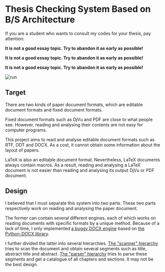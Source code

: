 # Thesis Checking System Based on B/S Architecture

If you are a student who wants to consult my codes for your thesis, pay attention:

**It is not a good essay topic. Try to abandon it as early as possible!**

**It is not a good essay topic. Try to abandon it as early as possible!**

**It is not a good essay topic. Try to abandon it as early as possible!**

![run](https://web.archive.org/web/20220907101131/https://n.sinaimg.cn/sinakd2020723s/347/w654h493/20200723/7fda-iwtqvyk5123134.jpg)

## Target

There are two kinds of paper document formats,
which are editable document formats and fixed document formats.

Fixed document formats such as DjVu and PDF are close to what people see.
However, reading and analysing their contents are not easy for computer programs.

This project aims to read and analyse editable document formats such as RTF, ODT and DOCX.
As a cost, it cannot obtain some information about the layout of papers.

LaTeX is also an editable document format.
Nevertheless, LaTeX documents always contain macros.
As a result, reading and analysing a LaTeX document is not easier than reading and analysing its output DjVu or PDF document.

## Design

I believed that I must separate this system into two parts.
These two parts respectively work on reading and analysing the paper document.

The former can contain several different engines,
each of which works on reading documents with specific formats by a unique method.
Because of a lack of time, I only implemented [a buggy DOCX engine](src/core/pp/engines/docx.py) based on [the Python-DOCX library](https://python-docx.readthedocs.io/).

I further divided the latter into several hierarchies.
[The "scanner" hierarchy](src/core/scanner/) tries to scan the document and obtain several segments such as title, abstract title and abstract.
[The "parser" hierarchy](src/core/parser/) tries to parse these segments and get a catalogue of all chapters and sections.
It may not be the best design.

